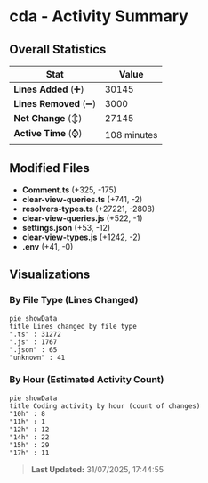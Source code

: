 # cda - Activity Summary 

## Overall Statistics

| Stat                   | Value                                                             |
| ---------------------- | ----------------------------------------------------------------- |
| **Lines Added** (➕)   | 30145                                          |
| **Lines Removed** (➖) | 3000                                        |
| **Net Change** (↕)    | 27145                |
| **Active Time** (⌚)   | 108 minutes |


## Modified Files
- **Comment.ts** (+325, -175)
- **clear-view-queries.ts** (+741, -2)
- **resolvers-types.ts** (+27221, -2808)
- **clear-view-queries.js** (+522, -1)
- **settings.json** (+53, -12)
- **clear-view-types.js** (+1242, -2)
- **.env** (+41, -0)

## Visualizations

### By File Type (Lines Changed)

```mermaid
pie showData
title Lines changed by file type
".ts" : 31272
".js" : 1767
".json" : 65
"unknown" : 41
```

### By Hour (Estimated Activity Count)

```mermaid
pie showData
title Coding activity by hour (count of changes)
"10h" : 8
"11h" : 1
"12h" : 12
"14h" : 22
"15h" : 29
"17h" : 11
```


> **Last Updated:** 31/07/2025, 17:44:55